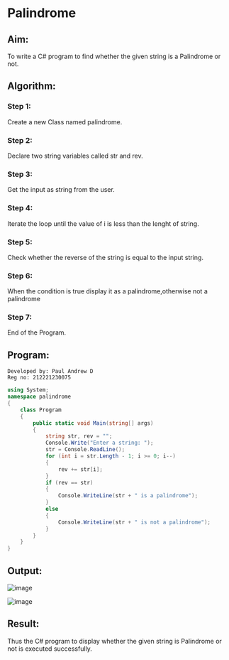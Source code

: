 # Palindrome
## Aim:
To write a C# program to find whether the given string is a Palindrome or not.
## Algorithm:
### Step 1:
Create a new Class named palindrome.

### Step 2:
Declare two string variables called str and rev.
### Step 3:
Get the input as string from the user.
### Step 4:
Iterate the loop until the value of i is less than the lenght of string.

### Step 5:
Check whether the reverse of the string is equal to the input string.

### Step 6:
When the condition is true display it as a palindrome,otherwise not a palindrome

### Step 7:
End of the Program.
## Program:
```
Developed by: Paul Andrew D
Reg no: 212221230075
```
```c#
using System;
namespace palindrome
{
    class Program
    {
        public static void Main(string[] args)
        {
            string str, rev = "";
            Console.Write("Enter a string: ");
            str = Console.ReadLine();
            for (int i = str.Length - 1; i >= 0; i--)
            {
                rev += str[i];
            }
            if (rev == str)
            {
                Console.WriteLine(str + " is a palindrome");
            }
            else
            {
                Console.WriteLine(str + " is not a palindrome");
            }
        }
    }
}
```
## Output:
![image](https://github.com/Paul-Andrew-15/Palindrome/assets/94279791/7454b1d8-7637-43cd-b96f-e3fa9d8c3ae4)


![image](https://github.com/Paul-Andrew-15/Palindrome/assets/94279791/f0c5812f-51eb-45a8-8bab-42b4eeb757f8)


## Result:
Thus the C# program to display whether the given string is Palindrome or not is executed successfully.
